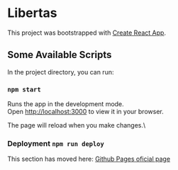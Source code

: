 # Libertas

This project was bootstrapped with [Create React App](https://github.com/facebook/create-react-app).

## Some Available Scripts

In the project directory, you can run:

### `npm start`

Runs the app in the development mode.\
Open [http://localhost:3000](http://localhost:3000) to view it in your browser.

The page will reload when you make changes.\

### Deployment `npm run deploy`

This section has moved here: [Github Pages oficial page]([https://facebook.github.io/create-react-app/docs/deployment](https://pages.github.com/)https://pages.github.com/)

